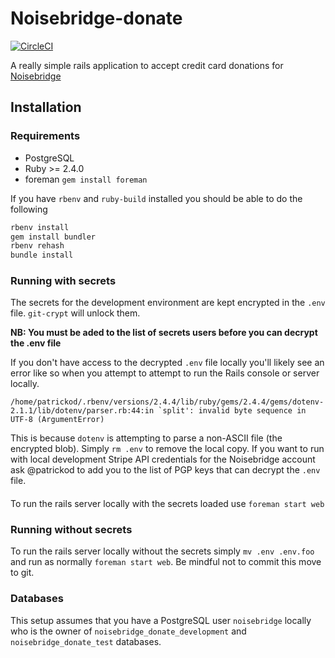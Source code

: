 # Noisebridge-donate

[![CircleCI](https://circleci.com/gh/noisebridge/donate.noisebridge.net/tree/master.svg?style=svg)](https://circleci.com/gh/noisebridge/donate.noisebridge.net/tree/master)

A really simple rails application to accept credit card donations for [Noisebridge](https://noisebridge.net)

## Installation

### Requirements

  * PostgreSQL
  * Ruby >= 2.4.0
  * foreman `gem install foreman`

If you have `rbenv` and `ruby-build` installed you should be able to do the following
```bash
rbenv install
gem install bundler
rbenv rehash
bundle install
```

### Running with secrets
The secrets for the development environment are kept encrypted in the `.env` file. `git-crypt` will unlock them.

**NB: You must be aded to the list of secrets users before you can decrypt the .env file**

If you don't have access to the decrypted `.env` file locally you'll likely see
an error like so when you attempt to attempt to run the Rails console or server
locally. 
```
/home/patrickod/.rbenv/versions/2.4.4/lib/ruby/gems/2.4.4/gems/dotenv-2.1.1/lib/dotenv/parser.rb:44:in `split': invalid byte sequence in UTF-8 (ArgumentError)
```

This is because `dotenv` is attempting to parse a non-ASCII file (the
encrypted blob). Simply `rm .env` to remove the local copy. If you want to run
with local development Stripe API credentials for the Noisebridge account ask
@patrickod to add you to the list of PGP keys that can decrypt the `.env` file.


#### 

To run the rails server locally with the secrets loaded use `foreman start web`

### Running without secrets
To run the rails server locally without the secrets simply `mv .env .env.foo`
and run as normally `foreman start web`. Be mindful not to commit this move to
git.

### Databases

This setup assumes that you have a PostgreSQL user `noisebridge` locally who is the owner of `noisebridge_donate_development` and `noisebridge_donate_test` databases.

